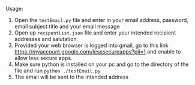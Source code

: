 Usage:

 1. Open the `testEmail.py` file and enter in your email address, password, email subject title and your email message
 2. Open up `recipentList.json` file and enter your intended recipient addresses and salutation
 3. Provided your web browser is logged into gmail, go to this link https://myaccount.google.com/lesssecureapps?pli=1 and enable to allow less secure apps.
 4. Make sure python is installed on your pc and go to the directory of the file and run `python ./testEmail.py`
 5. The email will be sent to the intended address
